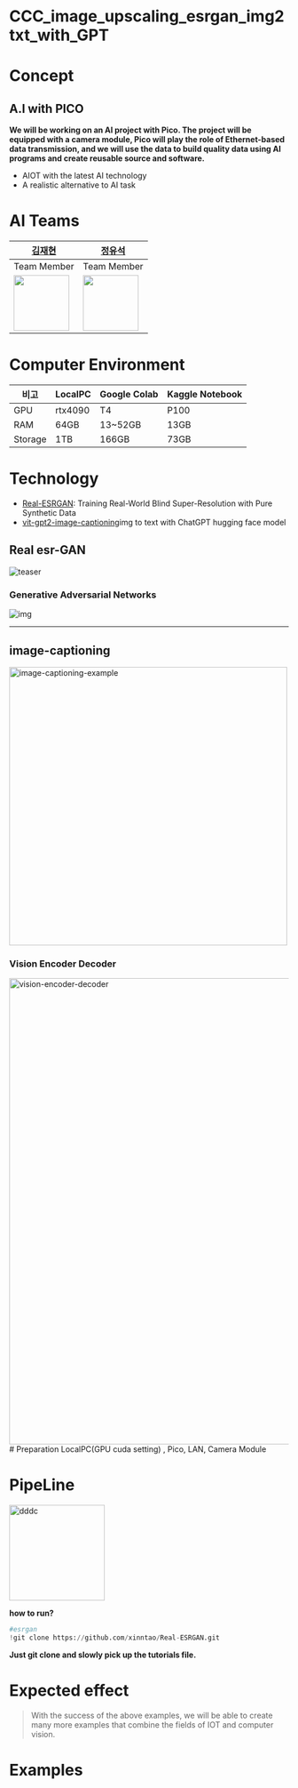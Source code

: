 # CCC_image_upscaling_esrgan_img2txt_with_GPT
# Concept  


## A.I with PICO
**We will be working on an AI project with Pico. The project will be equipped with a camera module, Pico will play the role of Ethernet-based data transmission, and we will use the data to build quality data using AI programs and create reusable source and software.**
- AIOT with the latest AI technology  
- A realistic alternative to AI task


# AI Teams 
[김재현](http://github.com/jh941213) |[정유석](https://github.com/dbtjr1103) |
------|------|
Team Member|Team Member|
<img src="https://user-images.githubusercontent.com/112835087/214769736-c6880568-a4f9-42f7-b5d9-3ef466b6a997.jpeg" width="100" height="100">|<img src ="https://user-images.githubusercontent.com/112835087/227434260-00788b7e-16ec-4d71-b2a5-2fa5fff37e6b.png" width="100" height="100">
  
# Computer Environment
비고| LocalPC | Google Colab | Kaggle Notebook |
-----|-------|-------|-------|
GPU | rtx4090 | T4 | P100
RAM | 64GB |13~52GB|13GB|
Storage | 1TB |166GB|73GB| 

# Technology
 - [Real-ESRGAN](https://github.com/xinntao/Real-ESRGAN.git): Training Real-World Blind Super-Resolution with Pure Synthetic Data  
 - [vit-gpt2-image-captioning](https://huggingface.co/nlpconnect/vit-gpt2-image-captioning)img to text with ChatGPT hugging face model  
## Real esr-GAN
![teaser](https://github.com/WiznetAI/CCC_image_upscaling_esrgan_img2txt_with_GPT/assets/132982685/1916e0f5-cdc9-42ec-9aec-3744ddc2e3d6)
### Generative Adversarial Networks 
![img](https://github.com/WiznetAI/CCC_image_upscaling_esrgan_img2txt_with_GPT/assets/132982685/65510874-aba2-4843-8db9-104af41d8e77)  

---

## image-captioning
<img width="501" alt="image-captioning-example" src="https://github.com/WiznetAI/CCC_image_upscaling_esrgan_img2txt_with_GPT/assets/132982685/44d84ee8-04f2-4e52-8fa8-55ef4a0870ba">

###  Vision Encoder Decoder
<img width="839" alt="vision-encoder-decoder" src="https://github.com/WiznetAI/CCC_image_upscaling_esrgan_img2txt_with_GPT/assets/132982685/32c208ec-0e4f-4cd8-b8ea-78bf19d7b455">
# Preparation  
LocalPC(GPU cuda setting) , Pico, LAN, Camera Module  

# PipeLine
<img width="172" alt="dddc" src="https://github.com/WiznetAI/CCC_image_upscaling_esrgan_img2txt_with_GPT/assets/132982685/01d8c0e1-011c-4b3e-bcde-637ebe6ec413">


**how to run?**

```python
#esrgan
!git clone https://github.com/xinntao/Real-ESRGAN.git
```  
**Just git clone and slowly pick up the tutorials file.**

# Expected effect  
> With the success of the above examples, we will be able to create many more examples that combine the fields of IOT and computer vision.

# Examples
